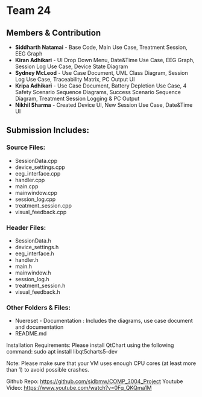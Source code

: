 # Team 24

## Members & Contribution 

- **Siddharth Natamai** - Base Code, Main Use Case, Treatment Session, EEG Graph
- **Kiran Adhikari** - UI Drop Down Menu, Date&Time Use Case, EEG Graph, Session Log Use Case, Device State Diagram
- **Sydney McLeod** - Use Case Document, UML Class Diagram, Session Log Use Case, Traceability Matrix, PC Output UI
- **Kripa Adhikari** - Use Case Document, Battery Depletion Use Case, 4 Safety Scenario Sequence Diagrams, Success Scenario Sequence Diagram, Treatment Session Logging & PC Output
- **Nikhil Sharma** - Created Device UI, New Session Use Case, Date&Time UI  

## Submission Includes:

### Source Files:
	
- SessionData.cpp
- device_settings.cpp
- eeg_interface.cpp
- handler.cpp
- main.cpp
- mainwindow.cpp
- session_log.cpp
- treatment_session.cpp
- visual_feedback.cpp

### Header Files: 
	
- SessionData.h
- device_settings.h
- eeg_interface.h
- handler.h
- main.h
- mainwindow.h
- session_log.h
- treatment_session.h
- visual_feedback.h

### Other Folders & Files:

- Nuereset - Documentation : Includes the diagrams, use case document and documentation 
- README.md

Installation Requirements:
	Please install QtChart using the following command:
														sudo apt install libqt5charts5-dev

Note: Please make sure that your VM uses enough CPU cores (at least more than 1) to avoid possible crashes.

Github Repo: https://github.com/sidbmw/COMP_3004_Project
Youtube Video: https://www.youtube.com/watch?v=0Fq_QKQma1M